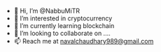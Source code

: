 - 👋 Hi, I’m @NabbuMiTR
- 👀 I’m interested in cryptocurrency
- 🌱 I’m currently learning blockchain
- 💞️ I’m looking to collaborate on ....
- 📫 Reach me at navalchaudhary989@gmail.com

<!---
NabbuMiTR/NabbuMiTR is a ✨ special ✨ repository because its `README.md` (this file) appears on your GitHub profile.
You can click the Preview link to take a look at your changes.
--->
